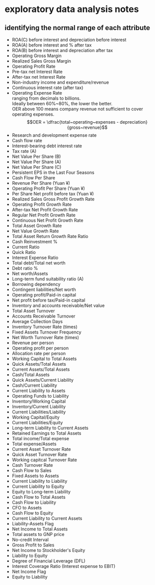 # exploratory data analysis notes

## identifying the normal range of each attribute

- ROA(C) before interest and depreciation before interest
- ROA(A) before interest and % after tax
- ROA(B) before interest and depreciation after tax
- Operating Gross Margin
- Realized Sales Gross Margin
- Operating Profit Rate
- Pre-tax net Interest Rate
- After-tax net Interest Rate
- Non-industry income and expenditure/revenue
- Continuous interest rate (after tax)
- Operating Expense Rate  
  ranging from decimals to billions.  
  Ideally between 60%~80%, the lower the better.  
  OER above 100 means company revenue not sufficient to cover operating expenses.
  $$OER = \dfrac{total~operating~expenses - depreciation}{gross~revenue}$$
- Research and development expense rate
- Cash flow rate
- Interest-bearing debt interest rate
- Tax rate (A)
- Net Value Per Share (B)
- Net Value Per Share (A)
- Net Value Per Share (C)
- Persistent EPS in the Last Four Seasons
- Cash Flow Per Share
- Revenue Per Share (Yuan ¥)
- Operating Profit Per Share (Yuan ¥)
- Per Share Net profit before tax (Yuan ¥)
- Realized Sales Gross Profit Growth Rate
- Operating Profit Growth Rate
- After-tax Net Profit Growth Rate
- Regular Net Profit Growth Rate
- Continuous Net Profit Growth Rate
- Total Asset Growth Rate
- Net Value Growth Rate
- Total Asset Return Growth Rate Ratio
- Cash Reinvestment %
- Current Ratio
- Quick Ratio
- Interest Expense Ratio
- Total debt/Total net worth
- Debt ratio %
- Net worth/Assets
- Long-term fund suitability ratio (A)
- Borrowing dependency
- Contingent liabilities/Net worth
- Operating profit/Paid-in capital
- Net profit before tax/Paid-in capital
- Inventory and accounts receivable/Net value
- Total Asset Turnover
- Accounts Receivable Turnover
- Average Collection Days
- Inventory Turnover Rate (times)
- Fixed Assets Turnover Frequency
- Net Worth Turnover Rate (times)
- Revenue per person
- Operating profit per person
- Allocation rate per person
- Working Capital to Total Assets
- Quick Assets/Total Assets
- Current Assets/Total Assets
- Cash/Total Assets
- Quick Assets/Current Liability
- Cash/Current Liability
- Current Liability to Assets
- Operating Funds to Liability
- Inventory/Working Capital
- Inventory/Current Liability
- Current Liabilities/Liability
- Working Capital/Equity
- Current Liabilities/Equity
- Long-term Liability to Current Assets
- Retained Earnings to Total Assets
- Total income/Total expense
- Total expense/Assets
- Current Asset Turnover Rate
- Quick Asset Turnover Rate
- Working capitcal Turnover Rate
- Cash Turnover Rate
- Cash Flow to Sales
- Fixed Assets to Assets
- Current Liability to Liability
- Current Liability to Equity
- Equity to Long-term Liability
- Cash Flow to Total Assets
- Cash Flow to Liability
- CFO to Assets
- Cash Flow to Equity
- Current Liability to Current Assets
- Liability-Assets Flag
- Net Income to Total Assets
- Total assets to GNP price
- No-credit Interval
- Gross Profit to Sales
- Net Income to Stockholder's Equity
- Liability to Equity
- Degree of Financial Leverage (DFL)
- Interest Coverage Ratio (Interest expense to EBIT)
- Net Income Flag
- Equity to Liability
